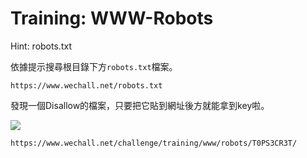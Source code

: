 Training: WWW-Robots
===
Hint: robots.txt

依據提示搜尋根目錄下方`robots.txt`檔案。
```
https://www.wechall.net/robots.txt
```

發現一個Disallow的檔案，只要把它貼到網址後方就能拿到key啦。

![](https://i.imgur.com/ANn0lil.png)

```
https://www.wechall.net/challenge/training/www/robots/T0PS3CR3T/
```
